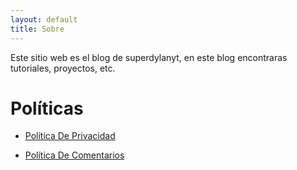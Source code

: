 ```yaml
---
layout: default
title: Sobre
---
```


Este sitio web es el blog de superdylanyt, en este blog encontraras tutoriales, proyectos, etc.

# Políticas

* [Política De Privacidad](https://dylan14567.github.io/2021/03/08/POL%C3%8DTICA-DE-PRIVACIDAD.html)

* [Política De Comentarios](https://dylan14567.github.io/2021/03/08/politica-de-comentarios.html)
